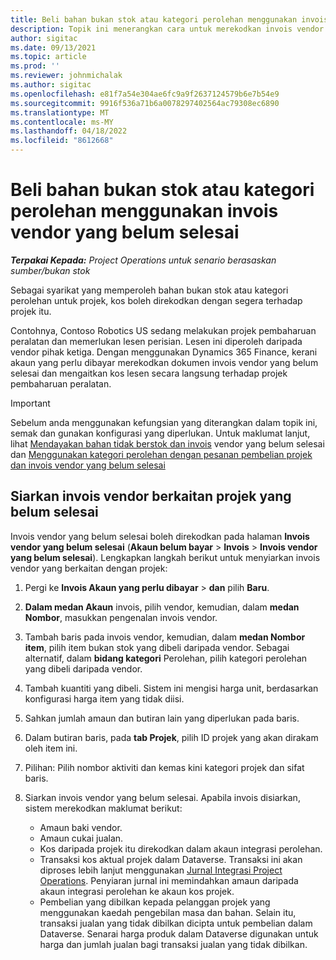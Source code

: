 ```yaml
---
title: Beli bahan bukan stok atau kategori perolehan menggunakan invois vendor yang belum selesai
description: Topik ini menerangkan cara untuk merekodkan invois vendor yang belum selesai.
author: sigitac
ms.date: 09/13/2021
ms.topic: article
ms.prod: ''
ms.reviewer: johnmichalak
ms.author: sigitac
ms.openlocfilehash: e81f7a54e304ae6fc9a9f2637124579b6e7b54e9
ms.sourcegitcommit: 9916f536a71b6a0078297402564ac79308ec6890
ms.translationtype: MT
ms.contentlocale: ms-MY
ms.lasthandoff: 04/18/2022
ms.locfileid: "8612668"
---
```

# <a name="purchase-non-stocked-materials-or-procurement-categories-using-a-pending-vendor-invoice"></a>Beli bahan bukan stok atau kategori perolehan menggunakan invois vendor yang belum selesai

_**Terpakai Kepada:** Project Operations untuk senario berasaskan sumber/bukan stok_

Sebagai syarikat yang memperoleh bahan bukan stok atau kategori perolehan untuk projek, kos boleh direkodkan dengan segera terhadap projek itu. 

Contohnya, Contoso Robotics US sedang melakukan projek pembaharuan peralatan dan memerlukan lesen perisian. Lesen ini diperoleh daripada vendor pihak ketiga.  Dengan menggunakan Dynamics 365 Finance, kerani akaun yang perlu dibayar merekodkan dokumen invois vendor yang belum selesai dan mengaitkan kos lesen secara langsung terhadap projek pembaharuan peralatan. 

> [!IMPORTANT]
> Sebelum anda menggunakan kefungsian yang diterangkan dalam topik ini, semak dan gunakan konfigurasi yang diperlukan. Untuk maklumat lanjut, lihat [Mendayakan bahan tidak berstok dan invois](configure-materials-nonstocked.md) vendor yang belum selesai dan [Menggunakan kategori perolehan dengan pesanan pembelian projek dan invois vendor yang belum selesai](configure-procurement-categories.md)

## <a name="post-a-project-related-pending-vendor-invoice"></a>Siarkan invois vendor berkaitan projek yang belum selesai 

Invois vendor yang belum selesai boleh direkodkan pada halaman **Invois vendor yang belum selesai** (**Akaun belum bayar** > **Invois** > **Invois vendor yang belum selesai**). Lengkapkan langkah berikut untuk menyiarkan invois vendor yang berkaitan dengan projek:

1. Pergi ke **Invois Akaun yang perlu dibayar** > **dan** pilih **Baru**. 
1. **Dalam medan Akaun** invois, pilih vendor, kemudian, dalam **medan Nombor**, masukkan pengenalan invois vendor.
1. Tambah baris pada invois vendor, kemudian, dalam **medan Nombor item**, pilih item bukan stok yang dibeli daripada vendor. Sebagai alternatif, dalam **bidang kategori** Perolehan, pilih kategori perolehan yang dibeli daripada vendor.   
1. Tambah kuantiti yang dibeli. Sistem ini mengisi harga unit, berdasarkan konfigurasi harga item yang tidak diisi. 
1. Sahkan jumlah amaun dan butiran lain yang diperlukan pada baris.
1. Dalam butiran baris, pada **tab Projek**, pilih ID projek yang akan dirakam oleh item ini.
1. Pilihan: Pilih nombor aktiviti dan kemas kini kategori projek dan sifat baris.
1. Siarkan invois vendor yang belum selesai. Apabila invois disiarkan, sistem merekodkan maklumat berikut:
    
    - Amaun baki vendor.
    - Amaun cukai jualan.
    - Kos daripada projek itu direkodkan dalam akaun integrasi perolehan.
    - Transaksi kos aktual projek dalam Dataverse.  Transaksi ini akan diproses lebih lanjut menggunakan [Jurnal Integrasi Project Operations](../project-accounting/project-operations-integration-journal.md). Penyiaran jurnal ini memindahkan amaun daripada akaun integrasi perolehan ke akaun kos projek. 
    - Pembelian yang dibilkan kepada pelanggan projek yang menggunakan kaedah pengebilan masa dan bahan. Selain itu, transaksi jualan yang tidak dibilkan dicipta untuk pembelian dalam Dataverse. Senarai harga produk dalam Dataverse digunakan untuk harga dan jumlah jualan bagi transaksi jualan yang tidak dibilkan.

